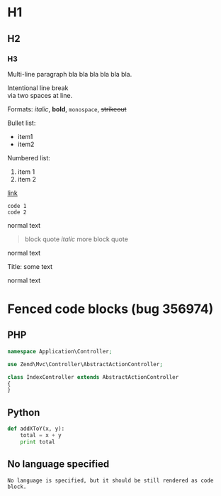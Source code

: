 # H1

## H2

### H3

Multi-line paragraph bla bla bla
bla bla bla.

Intentional line break  
via two spaces at line.

Formats: _italic_, **bold**, `monospace`, ~~strikeout~~

Bullet list:

* item1
* item2

Numbered list:

1. item 1
2. item 2

[link](http://kde.org)

    code 1
    code 2

normal text

> block quote _italic_
> more block quote

normal text

Title: some text

normal text

# Fenced code blocks (bug 356974)

## PHP

```php
namespace Application\Controller;

use Zend\Mvc\Controller\AbstractActionController;

class IndexController extends AbstractActionController
{
}
```

## Python

```python
def addXToY(x, y):
    total = x + y
    print total
```

## No language specified

```
No language is specified, but it should be still rendered as code block.
```
